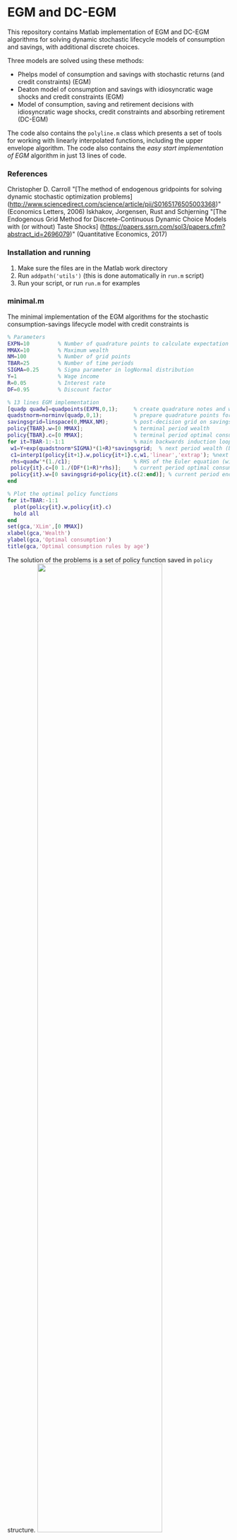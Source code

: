 # EGM and DC-EGM

This repository contains Matlab implementation of EGM and DC-EGM algorithms for solving dynamic stochastic lifecycle models of consumption and savings, with additional discrete choices.

Three models are solved using these methods:
* Phelps model of consumption and savings with stochastic returns (and credit constraints) (EGM)
* Deaton model of consumption and savings with idiosyncratic wage shocks and credit constraints (EGM)
* Model of consumption, saving and retirement decisions with idiosyncratic wage shocks, credit constraints and absorbing retirement (DC-EGM)

The code also contains the `polyline.m` class which presents a set of tools for working with linearly interpolated functions, including the upper envelope algorithm.
The code also contains the _easy start implementation of EGM_ algorithm in just 13 lines of code.

### References
Christopher D. Carroll "[The method of endogenous gridpoints for solving dynamic stochastic optimization problems]
(http://www.sciencedirect.com/science/article/pii/S0165176505003368)" (Economics Letters, 2006)
Iskhakov, Jorgensen, Rust and Schjerning 
"[The Endogenous Grid Method for Discrete-Continuous Dynamic Choice Models with (or without) Taste Shocks]
(https://papers.ssrn.com/sol3/papers.cfm?abstract_id=2696079)" (Quantitative Economics, 2017)

### Installation and running
1. Make sure the files are in the Matlab work directory
2. Run `addpath('utils')` (this is done automatically in `run.m` script)
3. Run your script, or run `run.m` for examples

### minimal.m

The minimal implementation of the EGM algorithms for the stochastic consumption-savings lifecycle model with credit constraints is

```matlab
% Parameters
EXPN=10         % Number of quadrature points to calculate expectation
MMAX=10         % Maximum wealth
NM=100          % Number of grid points
TBAR=25         % Number of time periods
SIGMA=0.25      % Sigma parameter in logNormal distribution
Y=1             % Wage income
R=0.05          % Interest rate
DF=0.95         % Discount factor

% 13 lines EGM implementation
[quadp quadw]=quadpoints(EXPN,0,1);     % create quadrature notes and weights
quadstnorm=norminv(quadp,0,1);          % prepare quadrature points for calculation of expectations of Normal
savingsgrid=linspace(0,MMAX,NM);        % post-decision grid on savings
policy{TBAR}.w=[0 MMAX];                % terminal period wealth
policy{TBAR}.c=[0 MMAX];                % terminal period optimal consumption
for it=TBAR-1:-1:1                      % main backwards induction loop
 w1=Y+exp(quadstnorm*SIGMA)*(1+R)*savingsgrid;  % next period wealth (budget equation), matrix for all savings and all shocks
 c1=interp1(policy{it+1}.w,policy{it+1}.c,w1,'linear','extrap'); %next period optimal consumption
 rhs=quadw'*(1./c1);                    % RHS of the Euler equation (with log utility)
 policy{it}.c=[0 1./(DF*(1+R)*rhs)];    % current period optimal consumption rule
 policy{it}.w=[0 savingsgrid+policy{it}.c(2:end)]; % current period endogenous grid on wealth
end

% Plot the optimal policy functions
for it=TBAR:-1:1
  plot(policy{it}.w,policy{it}.c)
  hold all
end
set(gca,'XLim',[0 MMAX])
xlabel(gca,'Wealth')
ylabel(gca,'Optimal consumption')
title(gca,'Optimal consumption rules by age')
```

The solution of the problems is a set of policy function saved in `policy` structure.
<img src="https://cloud.githubusercontent.com/assets/2765768/21123659/2a404488-c12e-11e6-84ba-4a7ec5d5b212.png" width="75%"></img>

### Solution and simulations for the Phelps model with stochastic returns (EGM)
<img src="https://cloud.githubusercontent.com/assets/2765768/21123660/2a82b35e-c12e-11e6-8eb8-970079156afc.png" width="30%"></img>
<img src="https://cloud.githubusercontent.com/assets/2765768/21123661/2a960a44-c12e-11e6-95cf-6051158144ef.png" width="30%"></img>
<img src="https://cloud.githubusercontent.com/assets/2765768/21123663/2aa36112-c12e-11e6-8cea-bedb1cdcafe6.png" width="30%"></img>

### Retirement model: optimal consumption rules, value functions and probability to remain working (DC-EGM)

Note the kinks in the value function of the worker and discontinuities in the optimal consumption rules.

<img src="https://cloud.githubusercontent.com/assets/2765768/21123749/c02dc920-c12e-11e6-9a03-aeb57306c8f2.png" width="30%"></img>
<img src="https://cloud.githubusercontent.com/assets/2765768/21123747/c02cf310-c12e-11e6-8cf9-2522922038ab.png" width="30%"></img>
<img src="https://cloud.githubusercontent.com/assets/2765768/21123751/c0335372-c12e-11e6-8a48-3f88150c974f.png" width="30%"></img>

The kinks in the value function of the worker and discontinuities in the optimal consumption rules are smoothed with extreme value distributed taste shocks

<img src="https://cloud.githubusercontent.com/assets/2765768/21123750/c02f44ee-c12e-11e6-9609-e1c5fa854538.png" width="30%"></img>
<img src="https://cloud.githubusercontent.com/assets/2765768/21123748/c02d213c-c12e-11e6-9f25-ffccf51fe698.png" width="30%"></img>
<img src="https://cloud.githubusercontent.com/assets/2765768/21123746/c02befec-c12e-11e6-9276-90b829b42f65.png" width="30%"></img>

Simulated wealth and consumption profiles, and the histogram of simulated retirement ages

<img src="https://cloud.githubusercontent.com/assets/2765768/21123752/c056a84a-c12e-11e6-8145-1fa3ab764324.png" width="30%"></img>
<img src="https://cloud.githubusercontent.com/assets/2765768/21123755/c0588980-c12e-11e6-89af-f0322ded9653.png" width="30%"></img>
<img src="https://cloud.githubusercontent.com/assets/2765768/21123754/c0582ec2-c12e-11e6-9fb3-889ba50618e8.png" width="30%"></img> 


<!-- 
### Other public implementations of endogenous grid methods
 -->






